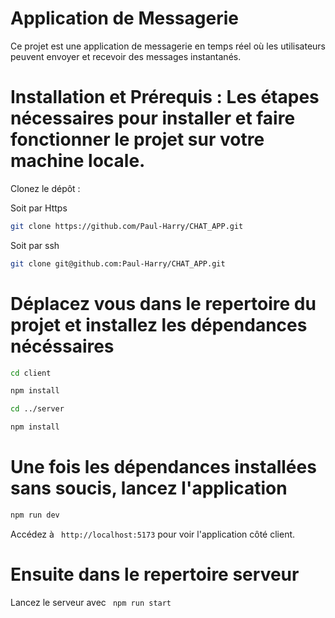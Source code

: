 # Application de Messagerie
Ce projet est une application de messagerie en temps réel où les utilisateurs peuvent envoyer et recevoir des messages instantanés.

# Installation et Prérequis : Les étapes nécessaires pour installer et faire fonctionner le projet sur votre machine locale.
Clonez le dépôt :

Soit par Https 
   ```bash
   git clone https://github.com/Paul-Harry/CHAT_APP.git 
   ```
Soit par ssh
```bash
git clone git@github.com:Paul-Harry/CHAT_APP.git
   ``` 
# Déplacez vous dans le repertoire du projet et installez les dépendances nécéssaires
```bash
cd client
```
```bash
npm install
```
```bash
cd ../server
```
```bash
npm install
```

# Une fois les dépendances installées sans soucis, lancez l'application

```bash
npm run dev
```
Accédez à ``` http://localhost:5173``` pour voir l'application côté client.

# Ensuite dans le repertoire serveur 


Lancez le serveur avec ``` npm run start``` 
